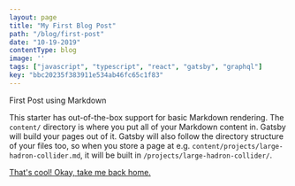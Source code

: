 ```yaml
---
layout: page
title: "My First Blog Post"
path: "/blog/first-post"
date: "10-19-2019"
contentType: blog
image: ''
tags: ["javascript", "typescript", "react", "gatsby", "graphql"]
key: "bbc20235f383911e534ab46fc65c1f83"
---
```


First Post using Markdown

This starter has out-of-the-box support for basic Markdown rendering. The `content/` directory is where you put all of your Markdown content in. Gatsby will build your pages out of it. Gatsby will also follow the directory structure of your files too, so when you store a page at e.g. `content/projects/large-hadron-collider.md`, it will be built in `/projects/large-hadron-collider/`.

[That's cool! Okay, take me back home.](/)
